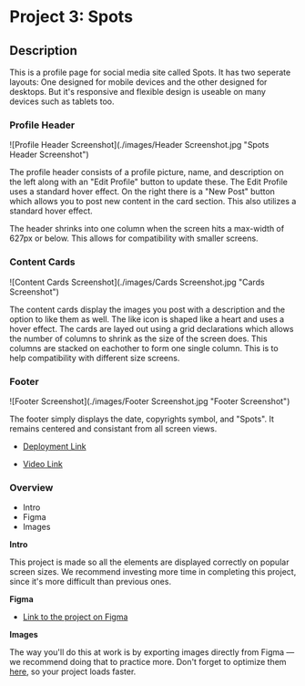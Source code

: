 # Project 3: Spots

## Description

This is a profile page for social media site called Spots. It has two seperate layouts: One designed for mobile devices and the other designed for desktops. But it's responsive and flexible design is useable on many devices such as tablets too.

### Profile Header

![Profile Header Screenshot](./images/Header Screenshot.jpg "Spots Header Screenshot")

The profile header consists of a profile picture, name, and description on the left along with an "Edit Profile" button to update these. The Edit Profile uses a standard hover effect. On the right there is a "New Post" button which allows you to post new content in the card section. This also utilizes a standard hover effect.

The header shrinks into one column when the screen hits a max-width of 627px or below. This allows for compatibility with smaller screens.

### Content Cards

![Content Cards Screenshot](./images/Cards Screenshot.jpg "Cards Screenshot")

The content cards display the images you post with a description and the option to like them as well. The like icon is shaped like a heart and uses a hover effect. The cards are layed out using a grid declarations which allows the number of columns to shrink as the size of the screen does. This columns are stacked on eachother to form one single column. This is to help compatibility with different size screens.

### Footer

![Footer Screenshot](./images/Footer Screenshot.jpg "Footer Screenshot")

The footer simply displays the date, copyrights symbol, and "Spots". It remains centered and consistant from all screen views.

- [Deployment Link](https://a-kovacev.github.io/se_project_spots/)

- [Video Link](https://drive.google.com/file/d/1S0NUGXM6rbp4Biq3lUWnUy9DQwxdG-eK/view?usp=sharing)

### Overview

- Intro
- Figma
- Images

**Intro**

This project is made so all the elements are displayed correctly on popular screen sizes. We recommend investing more time in completing this project, since it's more difficult than previous ones.

**Figma**

- [Link to the project on Figma](https://www.figma.com/file/BBNm2bC3lj8QQMHlnqRsga/Sprint-3-Project-%E2%80%94-Spots?type=design&node-id=2%3A60&mode=design&t=afgNFybdorZO6cQo-1)

**Images**

The way you'll do this at work is by exporting images directly from Figma — we recommend doing that to practice more. Don't forget to optimize them [here](https://tinypng.com/), so your project loads faster.
